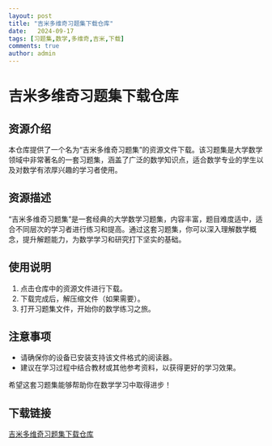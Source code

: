 ```yaml
---
layout: post
title: "吉米多维奇习题集下载仓库"
date:   2024-09-17
tags: [习题集,数学,多维奇,吉米,下载]
comments: true
author: admin
---
```

# 吉米多维奇习题集下载仓库

## 资源介绍

本仓库提供了一个名为“吉米多维奇习题集”的资源文件下载。该习题集是大学数学领域中非常著名的一套习题集，涵盖了广泛的数学知识点，适合数学专业的学生以及对数学有浓厚兴趣的学习者使用。

## 资源描述

“吉米多维奇习题集”是一套经典的大学数学习题集，内容丰富，题目难度适中，适合不同层次的学习者进行练习和提高。通过这套习题集，你可以深入理解数学概念，提升解题能力，为数学学习和研究打下坚实的基础。

## 使用说明

1. 点击仓库中的资源文件进行下载。
2. 下载完成后，解压缩文件（如果需要）。
3. 打开习题集文件，开始你的数学练习之旅。

## 注意事项

- 请确保你的设备已安装支持该文件格式的阅读器。
- 建议在学习过程中结合教材或其他参考资料，以获得更好的学习效果。

希望这套习题集能够帮助你在数学学习中取得进步！

## 下载链接

[吉米多维奇习题集下载仓库](https://pan.quark.cn/s/416e01943d4a)